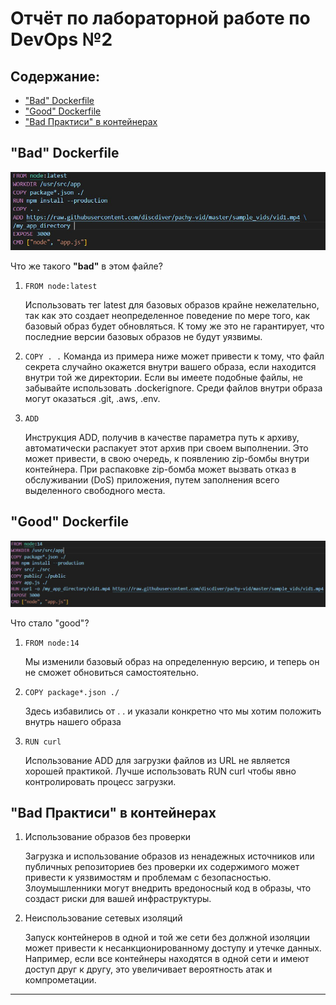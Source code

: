 # Отчёт по лабораторной работе по DevOps №2
## Содержание:
- ["Bad" Dockerfile](#bad-dockerfile)
- ["Good" Dockerfile](#good-dockerfile)
- ["Bad Практиси" в контейнерах](#bad-Практиси-в-контейнерах)

## "Bad" Dockerfile
![IMG_9391](image_good.jpg)

Что же такого **"bad"** в этом файле?

1. `FROM node:latest`
   
   Использовать тег latest для базовых образов крайне нежелательно, так как это создает неопределенное поведение по мере того, как базовый образ будет обновляться. К тому же это не гарантирует, что последние версии базовых образов не будут уязвимы.
   
2. `COPY . .`
   Команда из примера ниже может привести к тому, что файл секрета случайно окажется внутри вашего образа, если находится внутри той же директории. Если вы имеете подобные файлы, не забывайте использовать .dockerignore. Среди файлов внутри образа могут оказаться .git, .aws, .env.  

   
3. `ADD`
   
   Инструкция ADD, получив в качестве параметра путь к архиву, автоматически распакует этот архив при своем выполнении. Это может привести, в свою очередь, к появлению zip-бомбы внутри контейнера. При распаковке zip-бомба может вызвать отказ в обслуживании (DoS) приложения, путем заполнения всего выделенного свободного места.

## "Good" Dockerfile
![IMG_9392](image_bad.jpg)

Что стало "good"?

1. `FROM node:14`
   
   Мы изменили базовый образ на определенную версию, и теперь он не сможет обновиться самостоятельно.
   
2. `COPY package*.json ./`

   Здесь избавились от . . и указали конкретно что мы хотим положить внутрь нашего образа
   
3. `RUN curl`
   
   Использование ADD для загрузки файлов из URL не является хорошей практикой. Лучше использовать RUN curl чтобы явно контролировать процесс загрузки.


## "Bad Практиси" в контейнерах

1. Использование образов без проверки
   
   Загрузка и использование образов из ненадежных источников или публичных репозиториев без проверки их содержимого может привести к уязвимостям и проблемам с безопасностью. Злоумышленники могут внедрить вредоносный код в образы, что создаст риски для вашей инфраструктуры.

2. Неиспользование сетевых изоляций
   
    Запуск контейнеров в одной и той же сети без должной изоляции может привести к несанкционированному доступу и утечке данных. Например, если все контейнеры находятся в одной сети и имеют доступ друг к другу, это увеличивает вероятность атак и компрометации.


---
